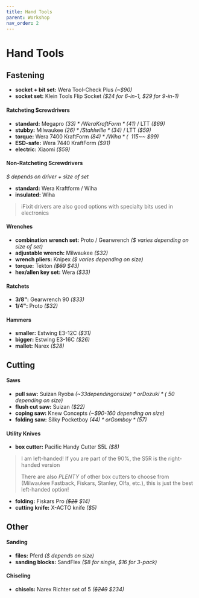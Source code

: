 ```yaml
---
title: Hand Tools
parent: Workshop
nav_order: 2
---
```

# Hand Tools

## Fastening

- **socket + bit set:** Wera Tool-Check Plus *(~$90)*
- **socket set:** Klein Tools Flip Socket *($24 for 6-in-1, $29 for 9-in-1)*

#### Ratcheting Screwdrivers

- **standard:** Megapro *($33)* / Wera KraftForm *($41)* / LTT *($69)*
- **stubby:** Milwaukee *($26)* / Stahlwille *($34)* / LTT *($59)*
- **torque:** Wera 7400 KraftForm *($84)* / Wiha *(~~$115~~ $99)*
- **ESD-safe:** Wera 7440 KraftForm *($91)* 
- **electric:** Xiaomi *($59)*

#### Non-Ratcheting Screwdrivers

*$ depends on driver + size of set*
- **standard:** Wera Kraftform / Wiha
- **insulated:** Wiha 

> iFixit drivers are also good options with specialty bits used in electronics

#### Wrenches

- **combination wrench set:** Proto / Gearwrench *($ varies depending on size of set)*
- **adjustable wrench:** Milwaukee *($32)*
- **wrench pliers:** Knipex *($ varies depending on size)*
- **torque:** Tekton *(~~$60~~ $43)*
- **hex/allen key set:** Wera *($33)*

#### Ratchets

- **3/8":** Gearwrench 90 *($33)*
- **1/4":** Proto *($32)*

#### Hammers

- **smaller:** Estwing E3-12C *($31)*
- **bigger:** Estwing E3-16C *($26)*
- **mallet:** Narex *($28)*

## Cutting

#### Saws

- **pull saw:** Suizan Ryoba *(~$33 depending on size)* or Dozuki *(~$50 depending on size)*
- **flush cut saw:** Suizan *($22)*
- **coping saw:** Knew Concepts *(~$90-160 depending on size)*
- **folding saw:** Silky Pocketboy *($44)* or Gomboy *($57)*

#### Utility Knives

- **box cutter:** Pacific Handy Cutter S5L *($8)*

> I am left-handed! If you are part of the 90%, the S5R is the right-handed version
> 
> There are also *PLENTY* of other box cutters to choose from (Milwaukee Fastback, Fiskars, Stanley, Olfa, etc.), this is just the best left-handed option!

- **folding:** Fiskars Pro *(~~$28~~ $14)*
- **cutting knife:** X-ACTO knife *($5)*

## Other

#### Sanding

- **files:** Pferd *($ depends on size)*
- **sanding blocks:** SandFlex *($8 for single, $16 for 3-pack)*

#### Chiseling

- **chisels:** Narex Richter set of 5 *(~~$249~~ $234)*
